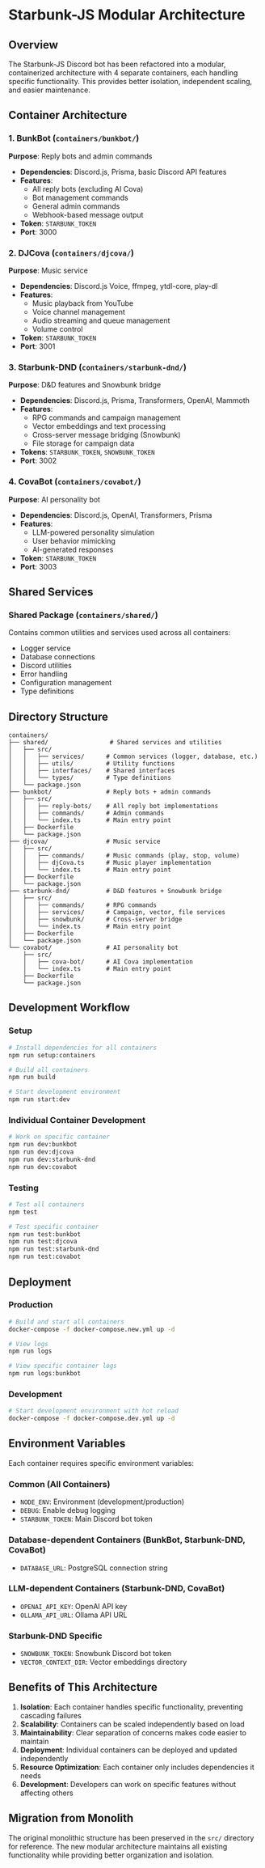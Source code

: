 # Starbunk-JS Modular Architecture

## Overview

The Starbunk-JS Discord bot has been refactored into a modular, containerized architecture with 4 separate containers, each handling specific functionality. This provides better isolation, independent scaling, and easier maintenance.

## Container Architecture

### 1. **BunkBot** (`containers/bunkbot/`)
**Purpose**: Reply bots and admin commands
- **Dependencies**: Discord.js, Prisma, basic Discord API features
- **Features**:
  - All reply bots (excluding AI Cova)
  - Bot management commands
  - General admin commands
  - Webhook-based message output
- **Token**: `STARBUNK_TOKEN`
- **Port**: 3000

### 2. **DJCova** (`containers/djcova/`)
**Purpose**: Music service
- **Dependencies**: Discord.js Voice, ffmpeg, ytdl-core, play-dl
- **Features**:
  - Music playback from YouTube
  - Voice channel management
  - Audio streaming and queue management
  - Volume control
- **Token**: `STARBUNK_TOKEN`
- **Port**: 3001

### 3. **Starbunk-DND** (`containers/starbunk-dnd/`)
**Purpose**: D&D features and Snowbunk bridge
- **Dependencies**: Discord.js, Prisma, Transformers, OpenAI, Mammoth
- **Features**:
  - RPG commands and campaign management
  - Vector embeddings and text processing
  - Cross-server message bridging (Snowbunk)
  - File storage for campaign data
- **Tokens**: `STARBUNK_TOKEN`, `SNOWBUNK_TOKEN`
- **Port**: 3002

### 4. **CovaBot** (`containers/covabot/`)
**Purpose**: AI personality bot
- **Dependencies**: Discord.js, OpenAI, Transformers, Prisma
- **Features**:
  - LLM-powered personality simulation
  - User behavior mimicking
  - AI-generated responses
- **Token**: `STARBUNK_TOKEN`
- **Port**: 3003

## Shared Services

### **Shared Package** (`containers/shared/`)
Contains common utilities and services used across all containers:
- Logger service
- Database connections
- Discord utilities
- Error handling
- Configuration management
- Type definitions

## Directory Structure

```
containers/
├── shared/                 # Shared services and utilities
│   ├── src/
│   │   ├── services/      # Common services (logger, database, etc.)
│   │   ├── utils/         # Utility functions
│   │   ├── interfaces/    # Shared interfaces
│   │   └── types/         # Type definitions
│   └── package.json
├── bunkbot/               # Reply bots + admin commands
│   ├── src/
│   │   ├── reply-bots/    # All reply bot implementations
│   │   ├── commands/      # Admin commands
│   │   └── index.ts       # Main entry point
│   ├── Dockerfile
│   └── package.json
├── djcova/                # Music service
│   ├── src/
│   │   ├── commands/      # Music commands (play, stop, volume)
│   │   ├── djCova.ts      # Music player implementation
│   │   └── index.ts       # Main entry point
│   ├── Dockerfile
│   └── package.json
├── starbunk-dnd/          # D&D features + Snowbunk bridge
│   ├── src/
│   │   ├── commands/      # RPG commands
│   │   ├── services/      # Campaign, vector, file services
│   │   ├── snowbunk/      # Cross-server bridge
│   │   └── index.ts       # Main entry point
│   ├── Dockerfile
│   └── package.json
└── covabot/               # AI personality bot
    ├── src/
    │   ├── cova-bot/      # AI Cova implementation
    │   └── index.ts       # Main entry point
    ├── Dockerfile
    └── package.json
```

## Development Workflow

### Setup
```bash
# Install dependencies for all containers
npm run setup:containers

# Build all containers
npm run build

# Start development environment
npm run start:dev
```

### Individual Container Development
```bash
# Work on specific container
npm run dev:bunkbot
npm run dev:djcova
npm run dev:starbunk-dnd
npm run dev:covabot
```

### Testing
```bash
# Test all containers
npm test

# Test specific container
npm run test:bunkbot
npm run test:djcova
npm run test:starbunk-dnd
npm run test:covabot
```

## Deployment

### Production
```bash
# Build and start all containers
docker-compose -f docker-compose.new.yml up -d

# View logs
npm run logs

# View specific container logs
npm run logs:bunkbot
```

### Development
```bash
# Start development environment with hot reload
docker-compose -f docker-compose.dev.yml up -d
```

## Environment Variables

Each container requires specific environment variables:

### Common (All Containers)
- `NODE_ENV`: Environment (development/production)
- `DEBUG`: Enable debug logging
- `STARBUNK_TOKEN`: Main Discord bot token

### Database-dependent Containers (BunkBot, Starbunk-DND, CovaBot)
- `DATABASE_URL`: PostgreSQL connection string

### LLM-dependent Containers (Starbunk-DND, CovaBot)
- `OPENAI_API_KEY`: OpenAI API key
- `OLLAMA_API_URL`: Ollama API URL

### Starbunk-DND Specific
- `SNOWBUNK_TOKEN`: Snowbunk Discord bot token
- `VECTOR_CONTEXT_DIR`: Vector embeddings directory

## Benefits of This Architecture

1. **Isolation**: Each container handles specific functionality, preventing cascading failures
2. **Scalability**: Containers can be scaled independently based on load
3. **Maintainability**: Clear separation of concerns makes code easier to maintain
4. **Deployment**: Individual containers can be deployed and updated independently
5. **Resource Optimization**: Each container only includes dependencies it needs
6. **Development**: Developers can work on specific features without affecting others

## Migration from Monolith

The original monolithic structure has been preserved in the `src/` directory for reference. The new modular architecture maintains all existing functionality while providing better organization and isolation.

